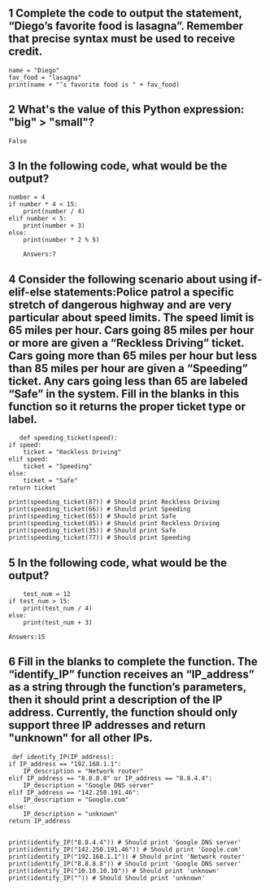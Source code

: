 ## 1 Complete the code to output the statement, “Diego’s favorite food is lasagna”. Remember that precise syntax must be used to receive credit.

	name = "Diego"
	fav_food = "lasagna"
	print(name + "’s favorite food is " + fav_food) 
	
## 2 What's the value of this Python expression: "big" > "small"?

	False
	
## 3 In the following code, what would be the output?

	number = 4
	if number * 4 < 15:
		print(number / 4)
	elif number < 5:
		print(number + 3)
	else:
		print(number * 2 % 5)
		
		Answers:7
		
## 4 Consider the following scenario about using if-elif-else statements:Police patrol a specific stretch of dangerous highway and are very particular about speed limits.  The speed limit is 65 miles per hour. Cars going 85 miles per hour or more are given a “Reckless Driving” ticket. Cars going more than 65 miles per hour but less than 85 miles per hour are given a “Speeding” ticket.  Any cars going less than 65 are labeled “Safe” in the system.  Fill in the blanks in this function so it returns the proper ticket type or label.
   
       def speeding_ticket(speed):
    if speed:
        ticket = "Reckless Driving"
    elif speed:
        ticket = "Speeding"
    else:
        ticket = "Safe"
    return ticket

	print(speeding_ticket(87)) # Should print Reckless Driving
	print(speeding_ticket(66)) # Should print Speeding
	print(speeding_ticket(65)) # Should print Safe
	print(speeding_ticket(85)) # Should print Reckless Driving
	print(speeding_ticket(35)) # Should print Safe
	print(speeding_ticket(77)) # Should print Speeding

## 5 In the following code, what would be the output?

		test_num = 12
	if test_num > 15:
		print(test_num / 4)
	else:
		print(test_num + 3)

	Answers:15
	
## 6 Fill in the blanks to complete the function. The “identify_IP” function receives an “IP_address” as a string through the function’s parameters, then it should print a description of the IP address. Currently, the function should only support three IP addresses and return "unknown" for all other IPs.

	 def identify_IP(IP_address):
    if IP_address == "192.168.1.1":
        IP_description = "Network router"
    elif IP_address == "8.8.8.8" or IP_address == "8.8.4.4":
        IP_description = "Google DNS server"
    elif IP_address == "142.250.191.46":
        IP_description = "Google.com"
    else:
        IP_description = "unknown"
    return IP_address


	print(identify_IP("8.8.4.4")) # Should print 'Google DNS server'
	print(identify_IP("142.250.191.46")) # Should print 'Google.com'
	print(identify_IP("192.168.1.1")) # Should print 'Network router'
	print(identify_IP("8.8.8.8")) # Should print 'Google DNS server'
	print(identify_IP("10.10.10.10")) # Should print 'unknown'
	print(identify_IP("")) # Should Should print 'unknown'
	


